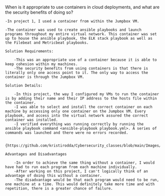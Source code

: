 When is it appropriate to use containers in cloud deployments, and what are the security benefits of doing so? 

    -In project 1, I used a container from within the Jumpbox VM. 
    
    -The container was used to create ansible playbooks and launch programs throughout my entire virtual network. This container was set up to house the ansible playbook, the ELK stack playbook as well as the Filebeat and Metricbeat playbooks. 

    Solution Requirements: 

        -This was an appropriate use of a container because it is able to keep cohesion within my machines. 
        -The security benefits from using containers is that there is literally only one access point to it. The only way to access the container is through the Jumpbox VM. 

    Solution Details: 

        -In this project, the way I configured my VMs to run the container is by adding their name and their IP address to the hosts file within the container. 
        -I was able to select and install the correct container on each machine by accessing only one container on the Jumpbox VM. Every playbook, and access into the virtual network assured the correct container was installed. 
        -I verified everything was running correctly by running the ansible playbook command <ansible-playbook playbook.yml>. A series of commands was launched and there were no errors recorded. 

            {https://github.com/kristirodda/Cybersecurity_classes/blob/main/Images/Successful_playbook_install.png}

    Advantages and Disadvantages

        -In order to achieve the same thing without a container, I would have had to run each program from each machine individually. 
        -After working on this project, I can't logically think of an advantage of doing this without a container. 
        -The disadvantage would be that each program would need to be run, one machine at a time. This would definitely take more time and with repetition, there is a greater chance of failure. 
